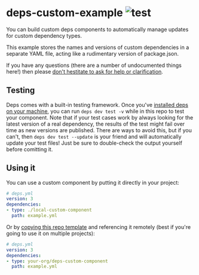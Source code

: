 # deps-custom-example ![test](https://github.com/dropseed/deps-custom-example/workflows/test/badge.svg)

You can build custom deps components to automatically manage updates for custom dependency types.

This example stores the names and versions of custom dependencies in a separate YAML file,
acting like a rudimentary version of package.json.

If you have any questions (there are a number of undocumented things here!) then please [don't hestitate to ask for help or clarification](https://www.dependencies.io/contact/).

## Testing

Deps comes with a built-in testing framework.
Once you've [installed deps on your machine](https://docs.dependencies.io/local/),
you can run `deps dev test -v` while in this repo to test your component.
Note that if your test cases work by always looking for the latest version of a real dependency,
the results of the test might fail over time as new versions are published.
There are ways to avoid this,
but if you can't,
then `deps dev test --update` is your friend and will automatically update your test files!
Just be sure to double-check the output yourself before comitting it.

## Using it

You can use a custom component by putting it directly in your project:

```yaml
# deps.yml
version: 3
dependencies:
- type: ./local-custom-component
  path: example.yml
```

Or by [copying this repo template](https://github.com/dropseed/deps-custom-example/generate) and referencing it remotely (best if you're going to use it on multiple projects):

```yaml
# deps.yml
version: 3
dependencies:
- type: your-org/deps-custom-component
  path: example.yml
```
